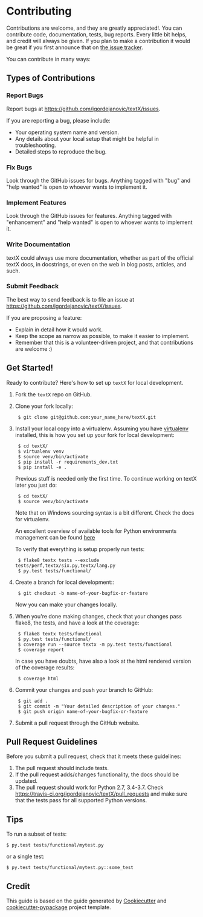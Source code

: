 # Contributing

Contributions are welcome, and they are greatly appreciated!. You can contribute
code, documentation, tests, bug reports. Every little bit helps, and credit will
always be given. If you plan to make a contribution it would be great if you
first announce that on [the issue
tracker](https://github.com/igordejanovic/textX/issues).

You can contribute in many ways:


## Types of Contributions


### Report Bugs

Report bugs at https://github.com/igordejanovic/textX/issues.

If you are reporting a bug, please include:

- Your operating system name and version.
- Any details about your local setup that might be helpful in troubleshooting.
- Detailed steps to reproduce the bug.


### Fix Bugs

Look through the GitHub issues for bugs. Anything tagged with "bug"
and "help wanted" is open to whoever wants to implement it.


### Implement Features

Look through the GitHub issues for features. Anything tagged with "enhancement"
and "help wanted" is open to whoever wants to implement it.


### Write Documentation

textX could always use more documentation, whether as part of the
official textX docs, in docstrings, or even on the web in blog posts,
articles, and such.


### Submit Feedback

The best way to send feedback is to file an issue at https://github.com/igordejanovic/textX/issues.

If you are proposing a feature:

- Explain in detail how it would work.
- Keep the scope as narrow as possible, to make it easier to implement.
- Remember that this is a volunteer-driven project, and that contributions
  are welcome :)


## Get Started!

Ready to contribute? Here's how to set up `textX` for local development.

1. Fork the `textX` repo on GitHub.
2. Clone your fork locally:

        $ git clone git@github.com:your_name_here/textX.git

3. Install your local copy into a virtualenv. Assuming you have
   [virtualenv](https://virtualenv.pypa.io/en/latest) installed, this is how you
   set up your fork for local development:

        $ cd textX/
        $ virtualenv venv
        $ source venv/bin/activate
        $ pip install -r requirements_dev.txt
        $ pip install -e .
        
    Previous stuff is needed only the first time. To continue working on textX
    later you just do:
    
        $ cd textX/
        $ source venv/bin/activate
        
    Note that on Windows sourcing syntax is a bit different. Check the docs for
    virtualenv.
        
    An excellent overview of available tools for Python environments management
    can be found
    [here](https://stackoverflow.com/questions/41573587/what-is-the-difference-between-venv-pyvenv-pyenv-virtualenv-virtualenvwrappe)
    
    To verify that everything is setup properly run tests:
    
        $ flake8 textx tests --exclude tests/perf,textx/six.py,textx/lang.py
        $ py.test tests/functional/

4. Create a branch for local development::

        $ git checkout -b name-of-your-bugfix-or-feature

   Now you can make your changes locally.

5. When you're done making changes, check that your changes pass flake8, the
   tests, and have a look at the coverage:

        $ flake8 textx tests/functional
        $ py.test tests/functional/
        $ coverage run --source textx -m py.test tests/functional
        $ coverage report

   In case you have doubts, have also a look at the html rendered version of
   the coverage results:

        $ coverage html

6. Commit your changes and push your branch to GitHub:

        $ git add .
        $ git commit -m "Your detailed description of your changes."
        $ git push origin name-of-your-bugfix-or-feature

7. Submit a pull request through the GitHub website.


## Pull Request Guidelines

Before you submit a pull request, check that it meets these guidelines:

1. The pull request should include tests.
2. If the pull request adds/changes functionality, the docs should be updated. 
3. The pull request should work for Python 2.7, 3.4-3.7. Check
   https://travis-ci.org/igordejanovic/textX/pull_requests and make sure that
   the tests pass for all supported Python versions.


## Tips

To run a subset of tests:

```
$ py.test tests/functional/mytest.py
```

or a single test:

```
$ py.test tests/functional/mytest.py::some_test
```

## Credit

This guide is based on the guide generated by
[Cookiecutter](https://github.com/audreyr/cookiecutter) and
[cookiecutter-pypackage](https://github.com/audreyr/cookiecutter-pypackage)
project template.
